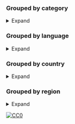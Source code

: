 
### Grouped by category

<details>
<summary>Expand</summary>
<br>

Playlist in which each channel has its _category_ as a group title:

```
https://iptv-org.github.io/iptv/index.category.m3u
```

Same thing, but split up into separate files:

<!-- prettier-ignore -->
<table>
  <thead>
    <tr><th align="left">فئة</th><th align="left">Channels</th><th align="left">Playlist</th></tr>
  </thead>
  <tbody>
    <tr><td>آلي</td><td align="right">13</td><td nowrap><code>https://info-devf5r.github.io/iptv/categories/auto.m3u</code></td></tr>
    <tr><td>الرسوم المتحركة</td><td align="right">31</td><td nowrap><code>https://info-devf5r.github.io/iptv/categories/animation.m3u</code></td></tr>
    <tr><td>اعمال</td><td align="right">43</td><td nowrap><code>https://info-devf5r.github.io/iptv/categories/business.m3u</code></td></tr>
    <tr><td>كلاسيك</td><td align="right">45</td><td nowrap><code>https://info-devf5r.github.io/iptv/categories/classic.m3u</code></td></tr>
    <tr><td>كوميديا</td><td align="right">41</td><td nowrap><code>https://info-devf5r.github.io/iptv/categories/comedy.m3u</code></td></tr>
    <tr><td>طبخ</td><td align="right">19</td><td nowrap><code>https://info-devf5r.github.io/iptv/categories/cooking.m3u</code></td></tr>
    <tr><td>ثقافة</td><td align="right">21</td><td nowrap><code>https://info-devf5r.github.io/iptv/categories/culture.m3u</code></td></tr>
    <tr><td>وثائقي</td><td align="right">41</td><td nowrap><code>https://info-devf5r.github.io/iptv/categories/documentary.m3u</code></td></tr>
    <tr><td>تعليم</td><td align="right">94</td><td nowrap><code>https://info-devf5r.github.io/iptv/categories/education.m3u</code></td></tr>
  </tbody>
</table>

</details>

### Grouped by language

<details>
<summary>Expand</summary>
<br>

Playlist in which each channel has its _language_ as a group title:

```
https://iptv-org.github.io/iptv/index.language.m3u
```

Same thing, but split up into separate files:

<!-- prettier-ignore -->
<table>
  <thead>
    <tr><th align="left">Language</th><th align="left">Channels</th><th align="left">Playlist</th></tr>
  </thead>
  <tbody>
    <tr><td align="left">الألبانية</td><td align="right">21</td><td align="left" nowrap><code>https://info-devf5r.github.io/iptv/categories/sqi.m3u</code></td></tr>
    <tr><td align="left">الأمهرية</td><td align="right">1</td><td align="left" nowrap><code>https://info-devf5r.github.io/iptv/categories/amh.m3u</code></td></tr>
    <tr><td align="left">عربي</td><td align="right">327</td><td align="left" nowrap><code>https://info-devf5r.github.io/iptv/categories/ara.m3u</code></td></tr>
    <tr><td align="left">أرميني</td><td align="right">26</td><td align="left" nowrap><code>https://info-devf5r.github.io/iptv/categories/hye.m3u</code></td></tr>
    <tr><td align="left">الأسامية</td><td align="right">2</td><td align="left" nowrap><code>https://info-devf5r.github.io/iptv/categories/asm.m3u</code></td></tr>
    <tr><td align="left">الآرامية الآشورية الجديدة</td><td align="right">1</td><td align="left" nowrap><code>https://info-devf5r.github.io/iptv/categories/aii.m3u</code></td></tr>
    <tr><td align="left">الأذربيجانية</td><td align="right">12</td><td align="left" nowrap><code>https://info-devf5r.github.io/iptv/categories/aze.m3u</code></td></tr>
    <tr><td align="left">بشكير</td><td align="right">1</td><td align="left" nowrap><code>https://info-devf5r.github.io/iptv/categories/bak.m3u</code></td></tr>
    <tr><td align="left">الباسك</td><td align="right">1</td><td align="left" nowrap><code>https://info-devf5r.github.io/iptv/categories/eus.m3u</code></td></tr>
   </tbody>
</table>

</details>

### Grouped by country

<details>
<summary>Expand</summary>
<br>

Playlist in which each channel has its _country_ as a group title:

```
https://iptv-org.github.io/iptv/index.country.m3u
```

Same thing, but split up into separate files:

<!-- prettier-ignore -->
<table>
  <thead>
    <tr><th align="left">Country</th><th align="left">Channels</th><th align="left">Playlist</th></tr>
  </thead>
  <tbody>
    <tr><td>🇦🇫 أفغانستان</td><td align="right">65</td><td nowrap><code>https://info-devf5r.github.io/iptv/categories/af.m3u</code></td></tr>
    <tr><td>🇦🇱 ألبانيا</td><td align="right">88</td><td nowrap><code>https://info-devf5r.github.io/iptv/categories/al.m3u</code></td></tr>
    <tr><td>🇩🇿 الجزائر</td><td align="right">94</td><td nowrap><code>https://info-devf5r.github.io/iptv/categories/dz.m3u</code></td></tr>
    <tr><td>🇦🇸 ساموا الأمريكية</td><td align="right">52</td><td nowrap><code>https://info-devf5r.github.io/iptv/categories/as.m3u</code></td></tr>
    <tr><td>🇦🇩 أندورا</td><td align="right">70</td><td nowrap><code>https://info-devf5r.github.io/iptv/categories/ad.m3u</code></td></tr>
    <tr><td>🇦🇴 أنغولا</td><td align="right">53</td><td nowrap><code>https://info-devf5r.github.io/iptv/categories/ao.m3u</code></td></tr>
    <tr><td>🇦🇮 أنغيلا</td><td align="right">51</td><td nowrap><code>https://info-devf5r.github.io/iptv/categories/ai.m3u</code></td></tr>
    <tr><td>🇦🇶 القارة القطبية الجنوبية</td><td align="right">47</td><td nowrap><code>https://info-devf5r.github.io/iptv/categories/aq.m3u</code></td></tr>
    <tr><td>🇦🇬 أنتيغوا وبربودا</td><td align="right">52</td><td nowrap><code>https://info-devf5r.github.io/iptv/categories/ag.m3u</code></td></tr>
   </tbody>
</table>

</details>

### Grouped by region

<details>
<summary>Expand</summary>
<br>

Playlist in which each channel has its _region_ as a group title:

```
https://iptv-org.github.io/iptv/index.region.m3u
```

Same thing, but split up into separate files:

<!-- prettier-ignore -->
<table>
  <thead>
    <tr><th align="left">Region</th><th align="left">Channels</th><th align="left">Playlist</th></tr>
  </thead>
  <tbody>
    <tr><td align="left">أفريقيا</td><td align="right">133</td><td align="left" nowrap><code>https://info-devf5r.github.io/iptv/categories/afr.m3u</code></td></tr>
    <tr><td align="left">الأمريكتان</td><td align="right">2910</td><td align="left" nowrap><code>https://info-devf5r.github.io/iptv/categories/amer.m3u</code></td></tr>
    <tr><td align="left">آسيا والمحيط الهادئ</td><td align="right">1562</td><td align="left" nowrap><code>https://info-devf5r.github.io/iptv/categories/apac.m3u</code></td></tr>
    <tr><td align="left">العالم العربي</td><td align="right">309</td><td align="left" nowrap><code>https://info-devf5r.github.io/iptv/categories/arab.m3u</code></td></tr>
    <tr><td align="left">رابطة أمم جنوب شرق آسيا</td><td align="right">297</td><td align="left" nowrap><code>https://info-devf5r.github.io/iptv/categories/asean.m3u</code></td></tr>
    <tr><td align="left">آسيا</td><td align="right">2274</td><td align="left" nowrap><code>https://info-devf5r.github.io/iptv/categories/asia.m3u</code></td></tr>
    <tr><td align="left">البنلوكس</td><td align="right">154</td><td align="left" nowrap><code>https://info-devf5r.github.io/iptv/categories/benelux.m3u</code></td></tr>
    <tr><td align="left">منطقة البحر الكاريبي</td><td align="right">106</td><td align="left" nowrap><code>https://info-devf5r.github.io/iptv/categories/carib.m3u</code></td></tr>
    <tr><td align="left">آسيا الوسطى</td><td align="right">29</td><td align="left" nowrap><code>https://info-devf5r.github.io/iptv/categories/cas.m3u</code></td></tr>
  </tbody>
</table>

</details>

[![CC0](http://mirrors.creativecommons.org/presskit/buttons/88x31/svg/cc-zero.svg)](LICENSE)
